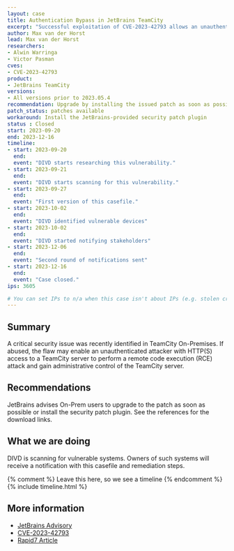 ```yaml
---
layout: case
title: Authentication Bypass in JetBrains TeamCity
excerpt: "Successful exploitation of CVE-2023-42793 allows an unauthenticated attacker with HTTP(S) access to a TeamCity server to perform a remote code execution attack and gain administrative control of the server."
author: Max van der Horst
lead: Max van der Horst
researchers:
- Alwin Warringa
- Victor Pasman
cves:
- CVE-2023-42793
product: 
- JetBrains TeamCity
versions: 
- All versions prior to 2023.05.4
recommendation: Upgrade by installing the issued patch as soon as possible or apply the provided security patch plugin
patch_status: patches available
workaround: Install the JetBrains-provided security patch plugin
status : Closed
start: 2023-09-20
end: 2023-12-16
timeline:
- start: 2023-09-20
  end:
  event: "DIVD starts researching this vulnerability."
- start: 2023-09-21
  end:
  event: "DIVD starts scanning for this vulnerability."
- start: 2023-09-27
  end:
  event: "First version of this casefile."
- start: 2023-10-02
  end:
  event: "DIVD identified vulnerable devices"
- start: 2023-10-02
  end:
  event: "DIVD started notifying stakeholders"
- start: 2023-12-06
  end:
  event: "Second round of notifications sent"
- start: 2023-12-16
  end:
  event: "Case closed."
ips: 3605

# You can set IPs to n/a when this case isn't about IPs (e.g. stolen credentials)
---
```

## Summary

A critical security issue was recently identified in TeamCity On-Premises. If abused, the flaw may enable an unauthenticated attacker with HTTP(S) access to a TeamCity server to perform a remote code execution (RCE) attack and gain administrative control of the TeamCity server. 

## Recommendations

JetBrains advises On-Prem users to upgrade to the patch as soon as possible or install the security patch plugin. See the references for the download links.

## What we are doing

DIVD is scanning for vulnerable systems. Owners of such systems will receive a notification with this casefile and remediation steps.


{% comment %}  Leave this here, so we see a timeline {% endcomment %}
{% include timeline.html %}


## More information

* [JetBrains Advisory](https://blog.jetbrains.com/teamcity/2023/09/critical-security-issue-affecting-teamcity-on-premises-update-to-2023-05-4-now/)
* [CVE-2023-42793](https://nvd.nist.gov/vuln/detail/CVE-2023-42793)
* [Rapid7 Article](https://www.rapid7.com/blog/post/2023/09/25/etr-cve-2023-42793-critical-authentication-bypass-in-jetbrains-teamcity-ci-cd-servers/)


